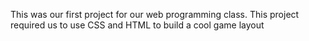 This was our first project for our web programming class. This project required us to use CSS and HTML to build a cool game layout
